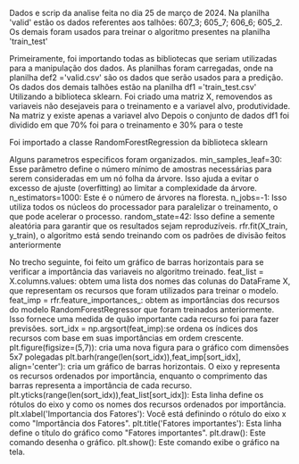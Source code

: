 Dados e scrip da analise feita no dia 25 de março de 2024. Na planilha 'valid' estão os dados referentes aos talhões: 607_3; 605_7; 606_6; 605_2. Os demais foram usados para treinar o algoritmo presentes na planilha 'train_test'

Primeiramente, foi importando todas as bibliotecas que seriam utilizadas para a manipulação dos dados.
As planilhas foram carregadas, onde na planilha def2 ='valid.csv' são os dados que serão usados para a predição. Os dados dos demais talhões estão na planilha df1 ='train_test.csv'
Utilizando a biblioteca sklearn. Foi criado uma matriz X, removendos as variaveis não desejaveis para o treinamento e a variavel alvo, produtividade.
Na matriz y existe apenas a variavel alvo
Depois o conjunto de dados df1 foi dividido em que 70% foi para o treinamento e 30% para o teste

Foi importado a classe RandomForestRegression da biblioteca sklearn

Alguns parametros especificos foram organizados. min_samples_leaf=30: Esse parâmetro define o número mínimo de amostras necessárias para serem consideradas em um nó folha da árvore. Isso ajuda a evitar o excesso de ajuste (overfitting) ao limitar a complexidade da árvore.
n_estimators=1000: Este é o número de árvores na floresta.
n_jobs=-1: Isso utiliza todos os núcleos do processador para paralelizar o treinamento, o que pode acelerar o processo.
random_state=42: Isso define a semente aleatória para garantir que os resultados sejam reproduzíveis.
rfr.fit(X_train, y_train), o algoritmo está sendo treinando com os padrões de divisão feitos anteriormente

No trecho seguinte, foi feito um gráfico de barras horizontais para se verificar a importância das variaveis no algoritmo treinado.
feat_list = X.columns.values: obtem uma lista dos nomes das colunas do DataFrame X, que representam os recursos que foram utilizados para treinar o modelo.
feat_imp = rfr.feature_importances_: obtem as importâncias dos recursos do modelo RandomForestRegressor que foram treinados anteriormente. Isso fornece uma medida de quão importante cada recurso foi para fazer previsões.
sort_idx = np.argsort(feat_imp):se ordena os índices dos recursos com base em suas importâncias em ordem crescente.
plt.figure(figsize=(5,7)):  cria uma nova figura para o gráfico com dimensões 5x7 polegadas
plt.barh(range(len(sort_idx)),feat_imp[sort_idx], align='center'): cria um gráfico de barras horizontais. O eixo y representa os recursos ordenados por importância, enquanto o comprimento das barras representa a importância de cada recurso.
plt.yticks(range(len(sort_idx)),feat_list[sort_idx]): Esta linha define os rótulos do eixo y como os nomes dos recursos ordenados por importância.
plt.xlabel('Importancia dos Fatores'): Você está definindo o rótulo do eixo x como "Importância dos Fatores".
plt.title('Fatores importantes'): Esta linha define o título do gráfico como "Fatores importantes".
plt.draw(): Este comando desenha o gráfico.
plt.show(): Este comando exibe o gráfico na tela.
